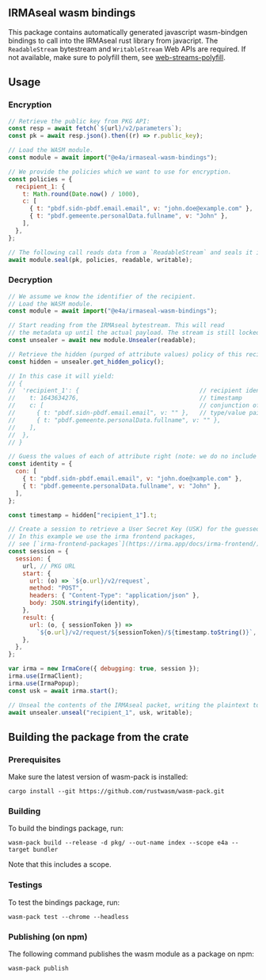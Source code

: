 ## IRMAseal wasm bindings

This package contains automatically generated javascript wasm-bindgen bindings
to call into the IRMAseal rust library from javacript. The `ReadableStream`
bytestream and `WritableStream` Web APIs are required. If not available, make
sure to polyfill them, see
[web-streams-polyfill](https://www.npmjs.com/package/web-streams-polyfill).

## Usage

### Encryption

```javascript
// Retrieve the public key from PKG API:
const resp = await fetch(`${url}/v2/parameters`);
const pk = await resp.json().then((r) => r.public_key);

// Load the WASM module.
const module = await import("@e4a/irmaseal-wasm-bindings");

// We provide the policies which we want to use for encryption.
const policies = {
  recipient_1: {
    t: Math.round(Date.now() / 1000),
    c: [
      { t: "pbdf.sidn-pbdf.email.email", v: "john.doe@example.com" },
      { t: "pbdf.gemeente.personalData.fullname", v: "John" },
    ],
  },
};

// The following call reads data from a `ReadableStream` and seals it into `WritableStream`.
await module.seal(pk, policies, readable, writable);
```

### Decryption

```javascript
// We assume we know the identifier of the recipient.
// Load the WASM module.
const module = await import("@e4a/irmaseal-wasm-bindings");

// Start reading from the IRMAseal bytestream. This will read
// the metadata up until the actual payload. The stream is still locked.
const unsealer = await new module.Unsealer(readable);

// Retrieve the hidden (purged of attribute values) policy of this recipient.
const hidden = unsealer.get_hidden_policy();

// In this case it will yield:
// {
//  'recipient_1': {                                  // recipient identifier
//    t: 1643634276,                                  // timestamp
//    c: [                                            // conjunction of attributes
//      { t: "pbdf.sidn-pbdf.email.email", v: "" },   // type/value pairs
//      { t: "pbdf.gemeente.personalData.fullname", v: "" },
//    ],
//  },
// }

// Guess the values of each of attribute right (note: we do no include the timestamp here).
const identity = {
  con: [
    { t: "pbdf.sidn-pbdf.email.email", v: "john.doe@xample.com" },
    { t: "pbdf.gemeente.personalData.fullname", v: "John" },
  ],
};

const timestamp = hidden["recipient_1"].t;

// Create a session to retrieve a User Secret Key (USK) for the guessed identity.
// In this example we use the irma frontend packages,
// see [`irma-frontend-packages`](https://irma.app/docs/irma-frontend/).
const session = {
  session: {
    url, // PKG URL
    start: {
      url: (o) => `${o.url}/v2/request`,
      method: "POST",
      headers: { "Content-Type": "application/json" },
      body: JSON.stringify(identity),
    },
    result: {
      url: (o, { sessionToken }) =>
        `${o.url}/v2/request/${sessionToken}/${timestamp.toString()}`,
    },
  },
};

var irma = new IrmaCore({ debugging: true, session });
irma.use(IrmaClient);
irma.use(IrmaPopup);
const usk = await irma.start();

// Unseal the contents of the IRMAseal packet, writing the plaintext to a `WritableStream`.
await unsealer.unseal("recipient_1", usk, writable);
```

## Building the package from the crate

### Prerequisites

Make sure the latest version of wasm-pack is installed:

```
cargo install --git https://github.com/rustwasm/wasm-pack.git
```

### Building

To build the bindings package, run:

```
wasm-pack build --release -d pkg/ --out-name index --scope e4a --target bundler
```

Note that this includes a scope.

### Testings

To test the bindings package, run:

```
wasm-pack test --chrome --headless
```

### Publishing (on npm)

The following command publishes the wasm module as a package on npm:

```
wasm-pack publish
```

